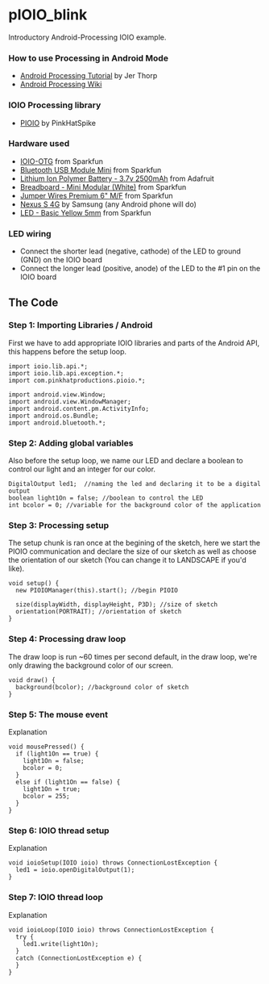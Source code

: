 pIOIO_blink
===========

Introductory Android-Processing IOIO example.

### How to use Processing in Android Mode
   * <a href="http://processing.org/tutorials/android/">Android Processing Tutorial</a> by Jer Thorp
   * <a href="http://wiki.processing.org/w/Android">Android Processing Wiki</a>

### IOIO Processing library
  * <a href="https://github.com/PinkHatSpike/pioio">PIOIO</a> by PinkHatSpike

### Hardware used
  * <a href="https://www.sparkfun.com/products/11343">IOIO-OTG</a> from Sparkfun
  * <a href="https://www.sparkfun.com/products/9434">Bluetooth USB Module Mini</a> from Sparkfun
  * <a href="http://www.adafruit.com/products/328">Lithium Ion Polymer Battery - 3.7v 2500mAh</a> from Adafruit
  * <a href="https://www.sparkfun.com/products/12043">Breadboard - Mini Modular (White)</a> from Sparkfun
  * <a href="https://www.sparkfun.com/products/9140">Jumper Wires Premium 6" M/F</a> from Sparkfun
  * <a href="http://www.amazon.com/Samsung-Nexus-Android-Phone-Sprint/dp/B0050DDVUI">Nexus S 4G</a> by Samsung (any Android phone will do)
  * <a href="https://www.sparkfun.com/products/9594">LED - Basic Yellow 5mm</a> from Sparkfun

### LED wiring
  * Connect the shorter lead (negative, cathode) of the LED to ground (GND) on the IOIO board
  * Connect the longer lead (positive, anode) of the LED to the #1 pin on the IOIO board

## The Code

### Step 1: Importing Libraries / Android
First we have to add appropriate IOIO libraries and parts of the Android API, this happens before the setup loop.
```
import ioio.lib.api.*;
import ioio.lib.api.exception.*;
import com.pinkhatproductions.pioio.*;

import android.view.Window;
import android.view.WindowManager;
import android.content.pm.ActivityInfo;
import android.os.Bundle;
import android.bluetooth.*;
```

### Step 2: Adding global variables
Also before the setup loop, we name our LED and declare a boolean to control our light and an integer for our color.
```
DigitalOutput led1;  //naming the led and declaring it to be a digital output
boolean light1On = false; //boolean to control the LED
int bcolor = 0; //variable for the background color of the application
```

### Step 3: Processing setup
The setup chunk is ran once at the begining of the sketch, here we start the PIOIO communication and declare the size of our sketch as well as choose the orientation of our sketch (You can change it to LANDSCAPE if you'd like).
```
void setup() {
  new PIOIOManager(this).start(); //begin PIOIO
  
  size(displayWidth, displayHeight, P3D); //size of sketch
  orientation(PORTRAIT); //orientation of sketch
}
```

### Step 4: Processing draw loop
The draw loop is run ~60 times per second default, in the draw loop, we're only drawing the background color of our screen.
```
void draw() {
  background(bcolor); //background color of sketch
}
```

### Step 5: The mouse event
Explanation
```
void mousePressed() {
  if (light1On == true) {
    light1On = false;
    bcolor = 0;
  }
  else if (light1On == false) {
    light1On = true;
    bcolor = 255;
  }
}
```

### Step 6: IOIO thread setup
Explanation
```
void ioioSetup(IOIO ioio) throws ConnectionLostException {
  led1 = ioio.openDigitalOutput(1);
}
```

### Step 7: IOIO thread loop
Explanation
```
void ioioLoop(IOIO ioio) throws ConnectionLostException {
  try {
    led1.write(light1On);
  }
  catch (ConnectionLostException e) {
  }
}
```

